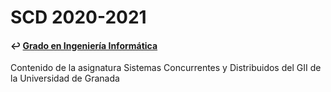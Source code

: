 # SCD 2020-2021
#### ↩️ [Grado en Ingeniería Informática](https://github.com/clarasdfgh/GII)
Contenido de la asignatura Sistemas Concurrentes y Distribuidos del GII de la Universidad de Granada


